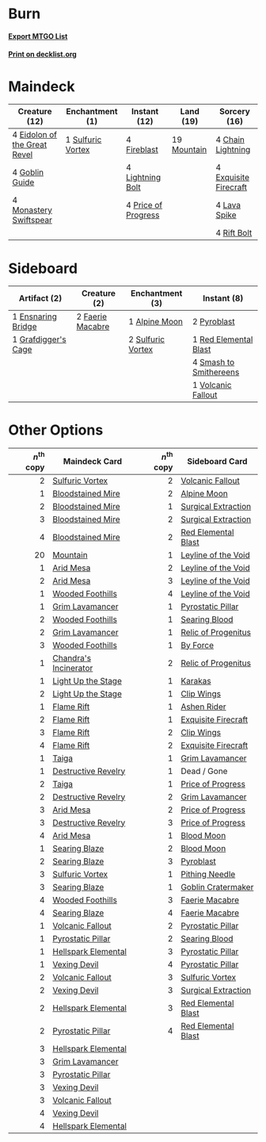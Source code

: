 # Burn

#### [Export MTGO List](../collection/Burn/Burn.txt)
#### [Print on decklist.org](http://decklist.org/?deckmain=4%09Chain%20Lightning%0A4%09Eidolon%20of%20the%20Great%20Revel%0A4%09Exquisite%20Firecraft%0A4%09Fireblast%0A4%09Goblin%20Guide%0A4%09Lava%20Spike%0A4%09Lightning%20Bolt%0A4%09Monastery%20Swiftspear%0A19%09Mountain%0A4%09Price%20of%20Progress%0A4%09Rift%20Bolt%0A1%09Sulfuric%20Vortex&deckside=1%09Alpine%20Moon%0A1%09Ensnaring%20Bridge%0A2%09Faerie%20Macabre%0A1%09Grafdigger's%20Cage%0A2%09Pyroblast%0A1%09Red%20Elemental%20Blast%0A4%09Smash%20to%20Smithereens%0A2%09Sulfuric%20Vortex%0A1%09Volcanic%20Fallout)
# Maindeck

|                                             Creature (12)                                             |                                      Enchantment (1)                                       |                                         Instant (12)                                         |                                      Land (19)                                       |                                          Sorcery (16)                                          |
|-------------------------------------------------------------------------------------------------------|--------------------------------------------------------------------------------------------|----------------------------------------------------------------------------------------------|--------------------------------------------------------------------------------------|------------------------------------------------------------------------------------------------|
|4 [Eidolon of the Great Revel](http://gatherer.wizards.com/Pages/Card/Details.aspx?multiverseid=442117)|1 [Sulfuric Vortex](http://gatherer.wizards.com/Pages/Card/Details.aspx?multiverseid=382379)|4 [Fireblast](http://gatherer.wizards.com/Pages/Card/Details.aspx?multiverseid=189239)        |19 [Mountain](http://gatherer.wizards.com/Pages/Card/Details.aspx?multiverseid=439859)|4 [Chain Lightning](http://gatherer.wizards.com/Pages/Card/Details.aspx?multiverseid=446139)    |
|4 [Goblin Guide](http://gatherer.wizards.com/Pages/Card/Details.aspx?multiverseid=425921)              |                                                                                            |4 [Lightning Bolt](http://gatherer.wizards.com/Pages/Card/Details.aspx?multiverseid=806)      |                                                                                      |4 [Exquisite Firecraft](http://gatherer.wizards.com/Pages/Card/Details.aspx?multiverseid=398513)|
|4 [Monastery Swiftspear](http://gatherer.wizards.com/Pages/Card/Details.aspx?multiverseid=438706)      |                                                                                            |4 [Price of Progress](http://gatherer.wizards.com/Pages/Card/Details.aspx?multiverseid=413683)|                                                                                      |4 [Lava Spike](http://gatherer.wizards.com/Pages/Card/Details.aspx?multiverseid=79084)          |
|                                                                                                       |                                                                                            |                                                                                              |                                                                                      |4 [Rift Bolt](http://gatherer.wizards.com/Pages/Card/Details.aspx?multiverseid=426589)          |


# Sideboard

|                                         Artifact (2)                                         |                                       Creature (2)                                        |                                      Enchantment (3)                                       |                                           Instant (8)                                           |
|----------------------------------------------------------------------------------------------|-------------------------------------------------------------------------------------------|--------------------------------------------------------------------------------------------|-------------------------------------------------------------------------------------------------|
|1 [Ensnaring Bridge](http://gatherer.wizards.com/Pages/Card/Details.aspx?multiverseid=15866)  |2 [Faerie Macabre](http://gatherer.wizards.com/Pages/Card/Details.aspx?multiverseid=201822)|1 [Alpine Moon](http://gatherer.wizards.com/Pages/Card/Details.aspx?multiverseid=447264)    |2 [Pyroblast](http://gatherer.wizards.com/Pages/Card/Details.aspx?multiverseid=4083)             |
|1 [Grafdigger's Cage](http://gatherer.wizards.com/Pages/Card/Details.aspx?multiverseid=278452)|                                                                                           |2 [Sulfuric Vortex](http://gatherer.wizards.com/Pages/Card/Details.aspx?multiverseid=382379)|1 [Red Elemental Blast](http://gatherer.wizards.com/Pages/Card/Details.aspx?multiverseid=814)    |
|                                                                                              |                                                                                           |                                                                                            |4 [Smash to Smithereens](http://gatherer.wizards.com/Pages/Card/Details.aspx?multiverseid=397795)|
|                                                                                              |                                                                                           |                                                                                            |1 [Volcanic Fallout](http://gatherer.wizards.com/Pages/Card/Details.aspx?multiverseid=220512)    |


# Other Options

|*n*<sup>th</sup> copy|                                         Maindeck Card                                          |*n*<sup>th</sup> copy|                                        Sideboard Card                                        |
|--------------------:|------------------------------------------------------------------------------------------------|--------------------:|----------------------------------------------------------------------------------------------|
|                    2|[Sulfuric Vortex](http://gatherer.wizards.com/Pages/Card/Details.aspx?multiverseid=382379)      |                    2|[Volcanic Fallout](http://gatherer.wizards.com/Pages/Card/Details.aspx?multiverseid=220512)   |
|                    1|[Bloodstained Mire](http://gatherer.wizards.com/Pages/Card/Details.aspx?multiverseid=405094)    |                    2|[Alpine Moon](http://gatherer.wizards.com/Pages/Card/Details.aspx?multiverseid=447264)        |
|                    2|[Bloodstained Mire](http://gatherer.wizards.com/Pages/Card/Details.aspx?multiverseid=405094)    |                    1|[Surgical Extraction](http://gatherer.wizards.com/Pages/Card/Details.aspx?multiverseid=397706)|
|                    3|[Bloodstained Mire](http://gatherer.wizards.com/Pages/Card/Details.aspx?multiverseid=405094)    |                    2|[Surgical Extraction](http://gatherer.wizards.com/Pages/Card/Details.aspx?multiverseid=397706)|
|                    4|[Bloodstained Mire](http://gatherer.wizards.com/Pages/Card/Details.aspx?multiverseid=405094)    |                    2|[Red Elemental Blast](http://gatherer.wizards.com/Pages/Card/Details.aspx?multiverseid=814)   |
|                   20|[Mountain](http://gatherer.wizards.com/Pages/Card/Details.aspx?multiverseid=439859)             |                    1|[Leyline of the Void](http://gatherer.wizards.com/Pages/Card/Details.aspx?multiverseid=107682)|
|                    1|[Arid Mesa](http://gatherer.wizards.com/Pages/Card/Details.aspx?multiverseid=405092)            |                    2|[Leyline of the Void](http://gatherer.wizards.com/Pages/Card/Details.aspx?multiverseid=107682)|
|                    2|[Arid Mesa](http://gatherer.wizards.com/Pages/Card/Details.aspx?multiverseid=405092)            |                    3|[Leyline of the Void](http://gatherer.wizards.com/Pages/Card/Details.aspx?multiverseid=107682)|
|                    1|[Wooded Foothills](http://gatherer.wizards.com/Pages/Card/Details.aspx?multiverseid=405116)     |                    4|[Leyline of the Void](http://gatherer.wizards.com/Pages/Card/Details.aspx?multiverseid=107682)|
|                    1|[Grim Lavamancer](http://gatherer.wizards.com/Pages/Card/Details.aspx?multiverseid=430589)      |                    1|[Pyrostatic Pillar](http://gatherer.wizards.com/Pages/Card/Details.aspx?multiverseid=44290)   |
|                    2|[Wooded Foothills](http://gatherer.wizards.com/Pages/Card/Details.aspx?multiverseid=405116)     |                    1|[Searing Blood](http://gatherer.wizards.com/Pages/Card/Details.aspx?multiverseid=378483)      |
|                    2|[Grim Lavamancer](http://gatherer.wizards.com/Pages/Card/Details.aspx?multiverseid=430589)      |                    1|[Relic of Progenitus](http://gatherer.wizards.com/Pages/Card/Details.aspx?multiverseid=174824)|
|                    3|[Wooded Foothills](http://gatherer.wizards.com/Pages/Card/Details.aspx?multiverseid=405116)     |                    1|[By Force](http://gatherer.wizards.com/Pages/Card/Details.aspx?multiverseid=426825)           |
|                    1|[Chandra's Incinerator](http://gatherer.wizards.com/Pages/Card/Details.aspx?multiverseid=485459)|                    2|[Relic of Progenitus](http://gatherer.wizards.com/Pages/Card/Details.aspx?multiverseid=174824)|
|                    1|[Light Up the Stage](http://gatherer.wizards.com/Pages/Card/Details.aspx?multiverseid=457251)   |                    1|[Karakas](http://gatherer.wizards.com/Pages/Card/Details.aspx?multiverseid=413782)            |
|                    2|[Light Up the Stage](http://gatherer.wizards.com/Pages/Card/Details.aspx?multiverseid=457251)   |                    1|[Clip Wings](http://gatherer.wizards.com/Pages/Card/Details.aspx?multiverseid=409955)         |
|                    1|[Flame Rift](http://gatherer.wizards.com/Pages/Card/Details.aspx?multiverseid=22290)            |                    1|[Ashen Rider](http://gatherer.wizards.com/Pages/Card/Details.aspx?multiverseid=373689)        |
|                    2|[Flame Rift](http://gatherer.wizards.com/Pages/Card/Details.aspx?multiverseid=22290)            |                    1|[Exquisite Firecraft](http://gatherer.wizards.com/Pages/Card/Details.aspx?multiverseid=398513)|
|                    3|[Flame Rift](http://gatherer.wizards.com/Pages/Card/Details.aspx?multiverseid=22290)            |                    2|[Clip Wings](http://gatherer.wizards.com/Pages/Card/Details.aspx?multiverseid=409955)         |
|                    4|[Flame Rift](http://gatherer.wizards.com/Pages/Card/Details.aspx?multiverseid=22290)            |                    2|[Exquisite Firecraft](http://gatherer.wizards.com/Pages/Card/Details.aspx?multiverseid=398513)|
|                    1|[Taiga](http://gatherer.wizards.com/Pages/Card/Details.aspx?multiverseid=883)                   |                    1|[Grim Lavamancer](http://gatherer.wizards.com/Pages/Card/Details.aspx?multiverseid=430589)    |
|                    1|[Destructive Revelry](http://gatherer.wizards.com/Pages/Card/Details.aspx?multiverseid=373351)  |                    1|Dead / Gone                                                                                   |
|                    2|[Taiga](http://gatherer.wizards.com/Pages/Card/Details.aspx?multiverseid=883)                   |                    1|[Price of Progress](http://gatherer.wizards.com/Pages/Card/Details.aspx?multiverseid=413683)  |
|                    2|[Destructive Revelry](http://gatherer.wizards.com/Pages/Card/Details.aspx?multiverseid=373351)  |                    2|[Grim Lavamancer](http://gatherer.wizards.com/Pages/Card/Details.aspx?multiverseid=430589)    |
|                    3|[Arid Mesa](http://gatherer.wizards.com/Pages/Card/Details.aspx?multiverseid=405092)            |                    2|[Price of Progress](http://gatherer.wizards.com/Pages/Card/Details.aspx?multiverseid=413683)  |
|                    3|[Destructive Revelry](http://gatherer.wizards.com/Pages/Card/Details.aspx?multiverseid=373351)  |                    3|[Price of Progress](http://gatherer.wizards.com/Pages/Card/Details.aspx?multiverseid=413683)  |
|                    4|[Arid Mesa](http://gatherer.wizards.com/Pages/Card/Details.aspx?multiverseid=405092)            |                    1|[Blood Moon](http://gatherer.wizards.com/Pages/Card/Details.aspx?multiverseid=45386)          |
|                    1|[Searing Blaze](http://gatherer.wizards.com/Pages/Card/Details.aspx?multiverseid=270873)        |                    2|[Blood Moon](http://gatherer.wizards.com/Pages/Card/Details.aspx?multiverseid=45386)          |
|                    2|[Searing Blaze](http://gatherer.wizards.com/Pages/Card/Details.aspx?multiverseid=270873)        |                    3|[Pyroblast](http://gatherer.wizards.com/Pages/Card/Details.aspx?multiverseid=4083)            |
|                    3|[Sulfuric Vortex](http://gatherer.wizards.com/Pages/Card/Details.aspx?multiverseid=382379)      |                    1|[Pithing Needle](http://gatherer.wizards.com/Pages/Card/Details.aspx?multiverseid=129526)     |
|                    3|[Searing Blaze](http://gatherer.wizards.com/Pages/Card/Details.aspx?multiverseid=270873)        |                    1|[Goblin Cratermaker](http://gatherer.wizards.com/Pages/Card/Details.aspx?multiverseid=452853) |
|                    4|[Wooded Foothills](http://gatherer.wizards.com/Pages/Card/Details.aspx?multiverseid=405116)     |                    3|[Faerie Macabre](http://gatherer.wizards.com/Pages/Card/Details.aspx?multiverseid=201822)     |
|                    4|[Searing Blaze](http://gatherer.wizards.com/Pages/Card/Details.aspx?multiverseid=270873)        |                    4|[Faerie Macabre](http://gatherer.wizards.com/Pages/Card/Details.aspx?multiverseid=201822)     |
|                    1|[Volcanic Fallout](http://gatherer.wizards.com/Pages/Card/Details.aspx?multiverseid=220512)     |                    2|[Pyrostatic Pillar](http://gatherer.wizards.com/Pages/Card/Details.aspx?multiverseid=44290)   |
|                    1|[Pyrostatic Pillar](http://gatherer.wizards.com/Pages/Card/Details.aspx?multiverseid=44290)     |                    2|[Searing Blood](http://gatherer.wizards.com/Pages/Card/Details.aspx?multiverseid=378483)      |
|                    1|[Hellspark Elemental](http://gatherer.wizards.com/Pages/Card/Details.aspx?multiverseid=174799)  |                    3|[Pyrostatic Pillar](http://gatherer.wizards.com/Pages/Card/Details.aspx?multiverseid=44290)   |
|                    1|[Vexing Devil](http://gatherer.wizards.com/Pages/Card/Details.aspx?multiverseid=278257)         |                    4|[Pyrostatic Pillar](http://gatherer.wizards.com/Pages/Card/Details.aspx?multiverseid=44290)   |
|                    2|[Volcanic Fallout](http://gatherer.wizards.com/Pages/Card/Details.aspx?multiverseid=220512)     |                    3|[Sulfuric Vortex](http://gatherer.wizards.com/Pages/Card/Details.aspx?multiverseid=382379)    |
|                    2|[Vexing Devil](http://gatherer.wizards.com/Pages/Card/Details.aspx?multiverseid=278257)         |                    3|[Surgical Extraction](http://gatherer.wizards.com/Pages/Card/Details.aspx?multiverseid=397706)|
|                    2|[Hellspark Elemental](http://gatherer.wizards.com/Pages/Card/Details.aspx?multiverseid=174799)  |                    3|[Red Elemental Blast](http://gatherer.wizards.com/Pages/Card/Details.aspx?multiverseid=814)   |
|                    2|[Pyrostatic Pillar](http://gatherer.wizards.com/Pages/Card/Details.aspx?multiverseid=44290)     |                    4|[Red Elemental Blast](http://gatherer.wizards.com/Pages/Card/Details.aspx?multiverseid=814)   |
|                    3|[Hellspark Elemental](http://gatherer.wizards.com/Pages/Card/Details.aspx?multiverseid=174799)  |                     |                                                                                              |
|                    3|[Grim Lavamancer](http://gatherer.wizards.com/Pages/Card/Details.aspx?multiverseid=430589)      |                     |                                                                                              |
|                    3|[Pyrostatic Pillar](http://gatherer.wizards.com/Pages/Card/Details.aspx?multiverseid=44290)     |                     |                                                                                              |
|                    3|[Vexing Devil](http://gatherer.wizards.com/Pages/Card/Details.aspx?multiverseid=278257)         |                     |                                                                                              |
|                    3|[Volcanic Fallout](http://gatherer.wizards.com/Pages/Card/Details.aspx?multiverseid=220512)     |                     |                                                                                              |
|                    4|[Vexing Devil](http://gatherer.wizards.com/Pages/Card/Details.aspx?multiverseid=278257)         |                     |                                                                                              |
|                    4|[Hellspark Elemental](http://gatherer.wizards.com/Pages/Card/Details.aspx?multiverseid=174799)  |                     |                                                                                              |

